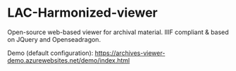 # LAC-Harmonized-viewer
Open-source web-based viewer for archival material. IIIF compliant &amp; based on JQuery and Openseadragon.

Demo (default configuration):
https://archives-viewer-demo.azurewebsites.net/demo/index.html